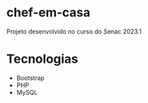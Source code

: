 # chef-em-casa

Projeto desenvolvido no curso do Senac 2023.1

# Tecnologias
- Bootstrap
- PHP
- MySQL